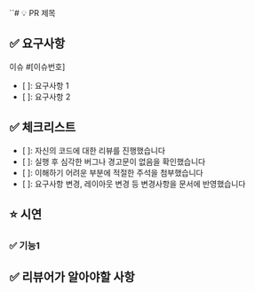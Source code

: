 ``# 💡 PR 제목

## ✅ 요구사항

이슈 #[이슈번호]

- [ ]: 요구사항 1
- [ ]: 요구사항 2
<!-- 변경사항에 대한 짧은 설명 -->

## ✅ 체크리스트

- [ ]: 자신의 코드에 대한 리뷰를 진행했습니다
- [ ]: 실행 후 심각한 버그나 경고문이 없음을 확인했습니다
- [ ]: 이해하기 어려운 부분에 적절한 주석을 첨부했습니다
- [ ]: 요구사항 변경, 레이아웃 변경 등 변경사항을 문서에 반영했습니다

## ⭐ 시연

<!-- 기능 시연 gif나 사진을 올려주세요 -->

### ✅ 기능1

## ✅ 리뷰어가 알아야할 사항

<!-- 질문 & 코드리뷰 시 중점으로 볼 부분 -->
